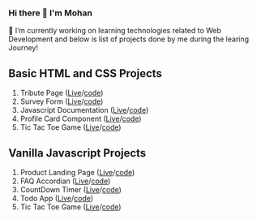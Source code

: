 ### Hi there 👋 I'm Mohan
🔭 I’m currently working on learning technologies related to Web Development and below is list of projects done by me during the learing Journey!

## Basic HTML and CSS Projects
1. Tribute Page ([Live](https:///devm75.github.io/Frontend_Projects/HTML&CSS/Tribute_page)/[code](https://github.com/devm75/Frontend_Projects/tree/main/HTML%26CSS/Tribute_page))
2. Survey Form ([Live](https://devm75.github.io/Frontend_Projects/HTML&CSS/Survey_form)/[code](https://github.com/devm75/Frontend_Projects/tree/main/HTML%26CSS/Tribute_page))
3. Javascript Documentation ([Live](https://devm75.github.io/Frontend_Projects/HTML&CSS/JS_doc)/[code](https://github.com/devm75/Frontend_Projects/tree/main/HTML%26CSS/JS_doc))                                                                                            
4. Profile Card Component ([Live](https://devm75.github.io/Frontend_Projects/HTML&CSS/Profile_card)/[code](https://github.com/devm75/Frontend_Projects/tree/main/HTML%26CSS/Profile_card))
5. Tic Tac Toe Game ([Live](https://devm75.github.io/Frontend_Projects/VanillaJS/Tic_tac_toe_game)/[code](https://github.com/devm75/Frontend_Projects/tree/main/VanillaJS/Tic_tac_toe_game))

## Vanilla Javascript Projects
1. Product Landing Page ([Live](https://devm75.github.io/Frontend_Projects/VanillaJS/Product_landing)/[code](https://github.com/devm75/Frontend_Projects/tree/main/VanillaJS/Product_landing))
2. FAQ Accordian  ([Live](https://devm75.github.io/Frontend_Projects/VanillaJS/FAQ_accordian)/[code](https://github.com/devm75/Frontend_Projects/tree/main/VanillaJS/FAQ_accordian))
3. CountDown Timer ([Live](https://devm75.github.io/Frontend_Projects/VanillaJS/Countdown_timer)/[code](https://github.com/devm75/Frontend_Projects/tree/main/VanillaJS/Countdown_timer))
4. Todo App ([Live](https://devm75.github.io/Frontend_Projects/VanillaJS/Todo_app)/[code](https://github.com/devm75/Frontend_Projects/tree/main/VanillaJS/Todo_app))
5. Tic Tac Toe Game ([Live](https://devm75.github.io/Frontend_Projects/VanillaJS/Tic_tac_toe_game)/[code](https://github.com/devm75/Frontend_Projects/tree/main/VanillaJS/Tic_tac_toe_game))
